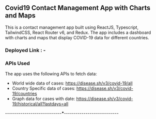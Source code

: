 ## Covid19 Contact Management App with Charts and Maps

This is a contact management app built using ReactJS, Typescript, TailwindCSS, React Router v6, and Redux.
The app includes a dashboard with charts and maps that display COVID-19 data for different countries.

### Deployed Link : -

### APIs Used

The app uses the following APIs to fetch data:

- World wide data of cases: https://disease.sh/v3/covid-19/all
- Country Specific data of cases: https://disease.sh/v3/covid-19/countries
- Graph data for cases with date: https://disease.sh/v3/covid-19/historical/all?lastdays=all

-----------------------------**\***----------------------------
